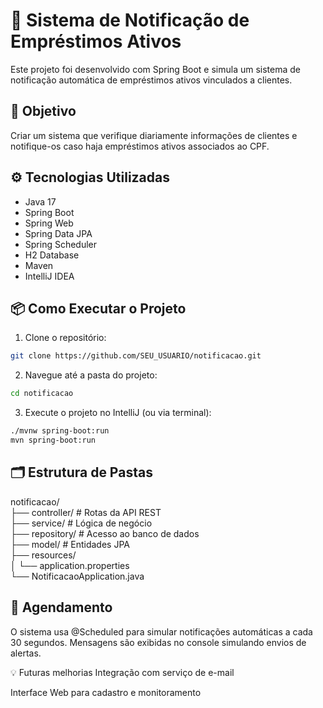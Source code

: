 # 🔔 Sistema de Notificação de Empréstimos Ativos

Este projeto foi desenvolvido com Spring Boot e simula um sistema de notificação automática de empréstimos ativos vinculados a clientes.

## 🚀 Objetivo

Criar um sistema que verifique diariamente informações de clientes e notifique-os caso haja empréstimos ativos associados ao CPF.

## ⚙️ Tecnologias Utilizadas

- Java 17
- Spring Boot
- Spring Web
- Spring Data JPA
- Spring Scheduler
- H2 Database
- Maven
- IntelliJ IDEA

## 📦 Como Executar o Projeto

1. Clone o repositório:

```bash
git clone https://github.com/SEU_USUARIO/notificacao.git
````
2. Navegue até a pasta do projeto:

```bash
cd notificacao
```

3. Execute o projeto no IntelliJ (ou via terminal):

```bash
./mvnw spring-boot:run
mvn spring-boot:run
```

## 🗂️ Estrutura de Pastas

notificacao/ <br>
├── controller/        # Rotas da API REST <br>
├── service/           # Lógica de negócio <br>
├── repository/        # Acesso ao banco de dados <br>
├── model/             # Entidades JPA <br>
├── resources/ <br>
│   └── application.properties <br>
└── NotificacaoApplication.java <br>

## 📅 Agendamento
O sistema usa @Scheduled para simular notificações automáticas a cada 30 segundos.
Mensagens são exibidas no console simulando envios de alertas.

💡 Futuras melhorias
Integração com serviço de e-mail

Interface Web para cadastro e monitoramento


